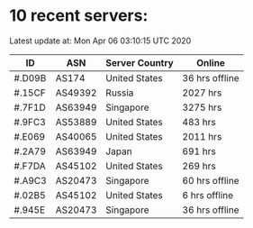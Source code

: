 # 10 recent servers:

Latest update at: Mon Apr 06 03:10:15 UTC 2020

| ID | ASN | Server Country | Online |
| -- | --- | -------------- | ------ |
| #.D09B | AS174 | United States | 36 hrs offline |
| #.15CF | AS49392 | Russia | 2027 hrs |
| #.7F1D | AS63949 | Singapore | 3275 hrs |
| #.9FC3 | AS53889 | United States | 483 hrs |
| #.E069 | AS40065 | United States | 2011 hrs |
| #.2A79 | AS63949 | Japan | 691 hrs |
| #.F7DA | AS45102 | United States | 269 hrs |
| #.A9C3 | AS20473 | Singapore | 60 hrs offline |
| #.02B5 | AS45102 | United States | 6 hrs offline |
| #.945E | AS20473 | Singapore | 36 hrs offline |

